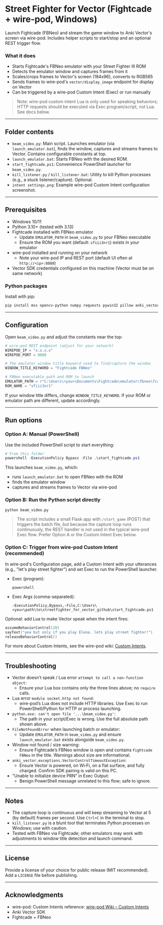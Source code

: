 # Street Fighter for Vector (Fightcade + wire-pod, Windows)

Launch Fightcade (FBNeo) and stream the game window to Anki Vector's screen via wire-pod. Includes helper scripts to start/stop and an optional REST trigger flow.

### What it does
- Starts Fightcade's FBNeo emulator with your Street Fighter III ROM
- Detects the emulator window and captures frames from it
- Scales/crops frames to Vector's screen (184x96), converts to RGB565
- Sends frames to wire-pod's `vector/display_image` endpoint for display on Vector
- Can be triggered by a wire-pod Custom Intent (Exec) or run manually

> Note: wire-pod custom intent Lua is only used for speaking behaviors; HTTP requests should be executed via Exec program/script, not Lua. See docs below.

---

## Folder contents

- `beam_video.py`: Main script. Launches emulator (via `launch_emulator.bat`), finds the window, captures and streams frames to Vector. Contains configurable constants at top.
- `launch_emulator.bat`: Starts FBNeo with the desired ROM.
- `start_fightcade.ps1`: Convenience PowerShell launcher for `beam_video.py`.
- `kill_listener.py` / `kill_listener.bat`: Utility to kill Python processes (e.g., a stuck listener/capture). Optional.
- `intent settings.png`: Example wire-pod Custom Intent configuration screenshot.

---

## Prerequisites

- Windows 10/11
- Python 3.10+ (tested with 3.13)
- Fightcade installed with FBNeo emulator
  - Update `EMULATOR_PATH` in `beam_video.py` to your FBNeo executable
  - Ensure the ROM you want (default: `sfiii3nr1`) exists in your emulator
- wire-pod installed and running on your network
  - Note your wire-pod IP and REST port (default UI often at `http://<ip>:8080`)
- Vector SDK credentials configured on this machine (Vector must be on same network)

### Python packages
Install with pip:

```bash
pip install mss opencv-python numpy requests pywin32 pillow anki_vector flask
```

---

## Configuration
Open `beam_video.py` and adjust the constants near the top:

```python
# wire-pod REST endpoint (adjust for your network)
WIREPOD_IP = "x.x.x.x"
WIREPOD_PORT = 8080

# The emulator window title keyword used to find/capture the window
WINDOW_TITLE_KEYWORD = "Fightcade FBNeo"

# FBNeo executable path and ROM to launch
EMULATOR_PATH = r"C:\Users\<you>\Documents\Fightcade\emulator\fbneo\fcadefbneo.exe"
ROM_NAME = "sfiii3nr1"
```

If your window title differs, change `WINDOW_TITLE_KEYWORD`. If your ROM or emulator path are different, update accordingly.

---

## Run options

### Option A: Manual (PowerShell)
Use the included PowerShell script to start everything:

```powershell
# From this folder
powershell -ExecutionPolicy Bypass -File .\start_fightcade.ps1
```

This launches `beam_video.py`, which:
- runs `launch_emulator.bat` to open FBNeo with the ROM
- finds the emulator window
- captures and streams frames to Vector via wire-pod

### Option B: Run the Python script directly

```bash
python beam_video.py
```

> The script includes a small Flask app with `/start_game` (POST) that triggers the batch file, but because the capture loop runs continuously, the REST handler is not used in the typical wire-pod Exec flow. Prefer Option A or the Custom Intent Exec below.

### Option C: Trigger from wire-pod Custom Intent (recommended)

In wire-pod's Configuration page, add a Custom Intent with your utterances (e.g., "let's play street fighter") and set Exec to run the PowerShell launcher.

- Exec (program):
  ```
  powershell
  ```
- Exec Args (comma-separated):
  ```
  -ExecutionPolicy,Bypass,-File,C:\Users\<you>\path\to\streetfighter_for_vector_github\start_fightcade.ps1
  ```

Optional: add Lua to make Vector speak when the intent fires:

```lua
assumeBehaviorControl(20)
sayText("yea but only if you play Elena. lets play street fighter!")
releaseBehaviorControl()
```

For more about Custom Intents, see the wire-pod wiki: [Custom Intents](https://github.com/kercre123/wire-pod/wiki/Custom-Intents).

---

## Troubleshooting

- Vector doesn’t speak / Lua error `attempt to call a non-function object`:
  - Ensure your Lua box contains only the three lines above; no `require` calls.
- Lua error `module socket.http not found`:
  - wire-pod’s Lua does not include HTTP libraries. Use Exec to run PowerShell/Python for HTTP or process launching.
- `python.exe: can't open file '...\beam_video.py'`:
  - The path in your script/Exec is wrong. Use the full absolute path shown above.
- `FileNotFoundError` when launching batch or emulator:
  - Update `EMULATOR_PATH` in `beam_video.py` and ensure `launch_emulator.bat` exists alongside `beam_video.py`.
- Window not found / size warning:
  - Ensure Fightcade’s FBNeo window is open and contains `Fightcade FBNeo` in the title. Warnings about size are informational.
- `anki_vector.exceptions.VectorControlTimeoutException`:
  - Ensure Vector is powered, on Wi‑Fi, on a flat surface, and fully charged. Confirm SDK pairing is valid on this PC.
- "Unable to initialize device PRN" in Exec Output:
  - Benign PowerShell message unrelated to this flow; safe to ignore.

---

## Notes
- The capture loop is continuous and will keep streaming to Vector at 5 (by default) frames per second. Use `Ctrl+C` in the terminal to stop.
- `kill_listener.py` is a blunt tool that terminates Python processes on Windows; use with caution.
- Tested with FBNeo via Fightcade; other emulators may work with adjustments to window title detection and launch command.

---

## License
Provide a license of your choice for public release (MIT recommended). Add a `LICENSE` file before publishing.

---

## Acknowledgments
- wire-pod: Custom Intents reference: [wire-pod Wiki – Custom Intents](https://github.com/kercre123/wire-pod/wiki/Custom-Intents)
- Anki Vector SDK
- Fightcade + FBNeo

